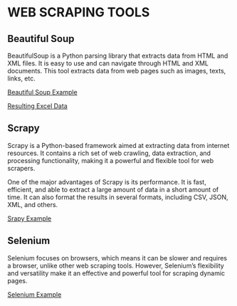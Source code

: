# WEB SCRAPING TOOLS


## Beautiful Soup

BeautifulSoup is a Python parsing library that extracts data from HTML and XML files. It is easy to use and can navigate through HTML and XML documents. This tool extracts data from web pages such as images, texts, links, etc.

 [Beautiful Soup Example](https://github.com/JudahMwatee/Data-Analyst-Portfolio/blob/main/Web_Scraping_to_CSV.ipynb)
 
 [Resulting Excel Data](https://github.com/JudahMwatee/Data-Analyst-Portfolio/blob/main/books.csv)

## Scrapy

Scrapy is a Python-based framework aimed at extracting data from internet resources. It contains a rich set of web crawling, data extraction, and processing functionality, making it a powerful and flexible tool for web scrapers.

One of the major advantages of Scrapy is its performance. It is fast, efficient, and able to extract a large amount of data in a short amount of time. It can also format the results in several formats, including CSV, JSON, XML, and others.

[Srapy Example](https://colab.research.google.com/drive/1fnqejB2Lq7tftErmDiMa_WAA3OVGzWoS#scrollTo=LIWPVamDdDXt)

## Selenium

Selenium focuses on browsers, which means it can be slower and requires a browser, unlike other web scraping tools. However, Selenium’s flexibility and versatility make it an effective and powerful tool for scraping dynamic pages.

[Selenium Example](https://colab.research.google.com/drive/1Iy0otIS_lRX5dEYMvnKnFGMElzNM9H4D#scrollTo=ckvrV9F1ihtx)




